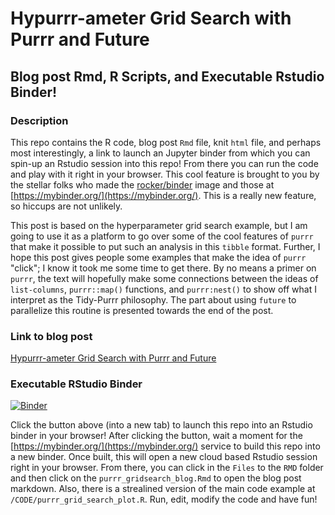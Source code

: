 # Hypurrr-ameter Grid Search with Purrr and Future
## Blog post Rmd, R Scripts, and Executable Rstudio Binder!

### Description
This repo contains the R code, blog post `Rmd` file, knit `html` file, and perhaps most interestingly, a link to launch an Jupyter binder from which you can spin-up an Rstudio session into this repo! From there you can run the code and play with it right in your browser.  This cool feature is brought to you by the stellar folks who made the [rocker/binder](https://github.com/rocker-org/binder) image and those at [https://mybinder.org/](https://mybinder.org/). This is a really new feature, so hiccups are not unlikely.

This post is based on the hyperparameter grid search example, but I am going to use it as a platform to go over some of the cool features of `purrr` that make it possible to put such an analysis in this `tibble` format.  Further, I hope this post gives people some examples that make the idea of `purrr` "click"; I know it took me some time to get there. By no means a primer on `purrr`, the text will hopefully make some connections between the ideas of `list-columns`, `purrr::map()` functions, and `purrr:nest()` to show off what I interpret as the Tidy-Purrr philosophy. The part about using `future` to parallelize this routine is presented towards the end of the post.

### Link to blog post
[Hypurrr-ameter Grid Search with Purrr and Future](https://matthewdharris.com/2017/12/18/hypurrr-ameter-grid-search-with-purrr-and-future/)

### Executable RStudio Binder
[![Binder](https://dl.dropboxusercontent.com/s/aqbfp8dkp0iw4k9/launch_Rstudio.svg?dl=0)](https://mybinder.org/v2/gh/mrecos/hypurrr-ameters/master?urlpath=rstudio)

Click the button above (into a new tab) to launch this repo into an Rstudio binder in your browser! After clicking the button, wait a moment for the [https://mybinder.org/](https://mybinder.org/) service to build this repo into a new binder. Once built, this will open a new cloud based Rstudio session right in your browser. From there, you can click in the `Files` to the `RMD` folder and then click on the `purrr_gridsearch_blog.Rmd` to open the blog post markdown. Also, there is a strealined version of the main code example at `/CODE/purrr_grid_search_plot.R`. Run, edit, modify the code and have fun!
